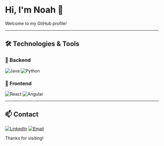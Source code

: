 # Hi, I'm Noah 👋

Welcome to my GitHub profile!  

---

## 🛠️ Technologies & Tools

### 🔧 Backend  
![Java](https://img.shields.io/badge/-Java-007396?style=flat&logo=java&logoColor=white)
![Python](https://img.shields.io/badge/-Python-3776AB?style=flat&logo=python&logoColor=white)

### 🎨 Frontend  
![React](https://img.shields.io/badge/-React-61DAFB?style=flat&logo=react&logoColor=black)
![Angular](https://img.shields.io/badge/-Angular-DD0031?style=flat&logo=angular&logoColor=white)

---

## 📫 Contact

[![LinkedIn](https://img.shields.io/badge/-LinkedIn-0A66C2?style=flat&logo=linkedin&logoColor=white)](https://www.linkedin.com/in/noahguerin/)
[![Email](https://img.shields.io/badge/-Email-0078D4?style=flat&logo=microsoft-outlook&logoColor=white)](mailto:noahguerin3@outlook.com)

Thanks for visiting!

